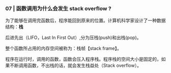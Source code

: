 ### 07 | 函数调用为什么会发生 stack overflow ?

为了能够在调用完函数后，程序能回到原来的位置。计算机科学家设计了一种数据结构：**栈**

后进先出（LIFO，Last In First Out）,分为压栈(push)和出栈(pop)。

整个函数所占用的内存空间被称为：栈帧【stack frame】。

程序在运行时，调用的函数，函数会压入程序栈。程序栈的空间大小是固定的，如果不断调用函数，不出栈的话，就会发生栈益处（Stack overflow）。

